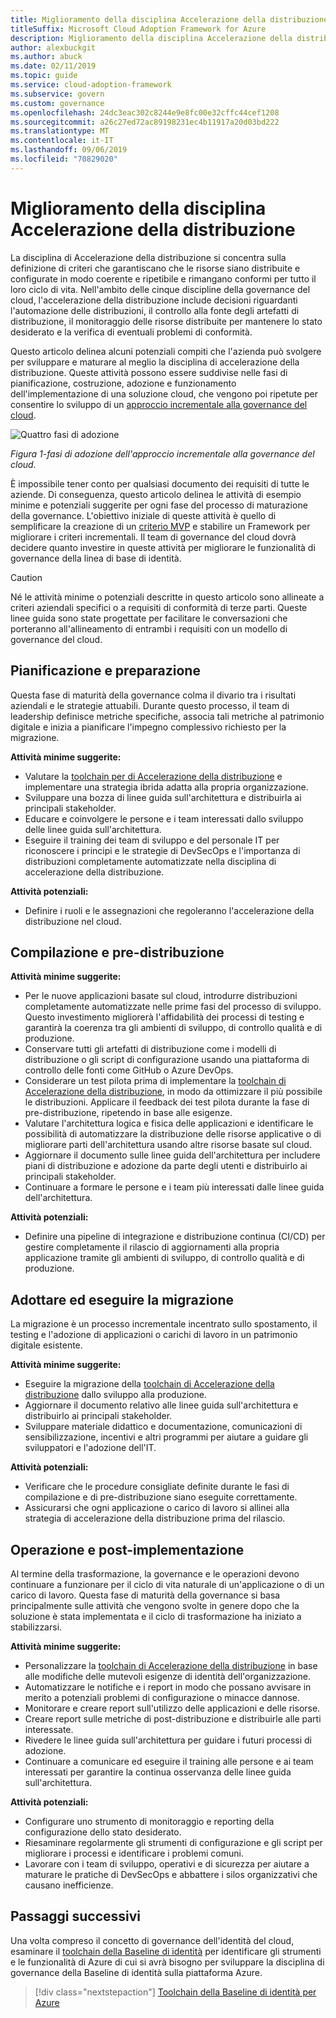 ```yaml
---
title: Miglioramento della disciplina Accelerazione della distribuzione
titleSuffix: Microsoft Cloud Adoption Framework for Azure
description: Miglioramento della disciplina Accelerazione della distribuzione
author: alexbuckgit
ms.author: abuck
ms.date: 02/11/2019
ms.topic: guide
ms.service: cloud-adoption-framework
ms.subservice: govern
ms.custom: governance
ms.openlocfilehash: 24dc3eac302c8244e9e8fc00e32cffc44cef1208
ms.sourcegitcommit: a26c27ed72ac89198231ec4b11917a20d03bd222
ms.translationtype: MT
ms.contentlocale: it-IT
ms.lasthandoff: 09/06/2019
ms.locfileid: "70829020"
---
```

# <a name="deployment-acceleration-discipline-improvement"></a>Miglioramento della disciplina Accelerazione della distribuzione

La disciplina di Accelerazione della distribuzione si concentra sulla definizione di criteri che garantiscano che le risorse siano distribuite e configurate in modo coerente e ripetibile e rimangano conformi per tutto il loro ciclo di vita. Nell'ambito delle cinque discipline della governance del cloud, l'accelerazione della distribuzione include decisioni riguardanti l'automazione delle distribuzioni, il controllo alla fonte degli artefatti di distribuzione, il monitoraggio delle risorse distribuite per mantenere lo stato desiderato e la verifica di eventuali problemi di conformità.

Questo articolo delinea alcuni potenziali compiti che l'azienda può svolgere per sviluppare e maturare al meglio la disciplina di accelerazione della distribuzione. Queste attività possono essere suddivise nelle fasi di pianificazione, costruzione, adozione e funzionamento dell'implementazione di una soluzione cloud, che vengono poi ripetute per consentire lo sviluppo di un [approccio incrementale alla governance del cloud](../journeys/index.md#an-incremental-approach-to-cloud-governance).

![Quattro fasi di adozione](../../_images/adoption-phases.png)

*Figura 1-fasi di adozione dell'approccio incrementale alla governance del cloud.*

È impossibile tener conto per qualsiasi documento dei requisiti di tutte le aziende. Di conseguenza, questo articolo delinea le attività di esempio minime e potenziali suggerite per ogni fase del processo di maturazione della governance. L'obiettivo iniziale di queste attività è quello di semplificare la creazione di un [criterio MVP](../journeys/index.md#an-incremental-approach-to-cloud-governance) e stabilire un Framework per migliorare i criteri incrementali. Il team di governance del cloud dovrà decidere quanto investire in queste attività per migliorare le funzionalità di governance della linea di base di identità.

> [!CAUTION]
> Né le attività minime o potenziali descritte in questo articolo sono allineate a criteri aziendali specifici o a requisiti di conformità di terze parti. Queste linee guida sono state progettate per facilitare le conversazioni che porteranno all'allineamento di entrambi i requisiti con un modello di governance del cloud.

## <a name="planning-and-readiness"></a>Pianificazione e preparazione

Questa fase di maturità della governance colma il divario tra i risultati aziendali e le strategie attuabili. Durante questo processo, il team di leadership definisce metriche specifiche, associa tali metriche al patrimonio digitale e inizia a pianificare l'impegno complessivo richiesto per la migrazione.

**Attività minime suggerite:**

- Valutare la [toolchain per di Accelerazione della distribuzione](toolchain.md) e implementare una strategia ibrida adatta alla propria organizzazione.
- Sviluppare una bozza di linee guida sull'architettura e distribuirla ai principali stakeholder.
- Educare e coinvolgere le persone e i team interessati dallo sviluppo delle linee guida sull'architettura.
- Eseguire il training dei team di sviluppo e del personale IT per riconoscere i principi e le strategie di DevSecOps e l'importanza di distribuzioni completamente automatizzate nella disciplina di accelerazione della distribuzione.

**Attività potenziali:**

- Definire i ruoli e le assegnazioni che regoleranno l'accelerazione della distribuzione nel cloud.

## <a name="build-and-predeployment"></a>Compilazione e pre-distribuzione

**Attività minime suggerite:**

- Per le nuove applicazioni basate sul cloud, introdurre distribuzioni completamente automatizzate nelle prime fasi del processo di sviluppo. Questo investimento migliorerà l'affidabilità dei processi di testing e garantirà la coerenza tra gli ambienti di sviluppo, di controllo qualità e di produzione.
- Conservare tutti gli artefatti di distribuzione come i modelli di distribuzione o gli script di configurazione usando una piattaforma di controllo delle fonti come GitHub o Azure DevOps.
- Considerare un test pilota prima di implementare la [toolchain di Accelerazione della distribuzione](toolchain.md), in modo da ottimizzare il più possibile le distribuzioni. Applicare il feedback dei test pilota durante la fase di pre-distribuzione, ripetendo in base alle esigenze.
- Valutare l'architettura logica e fisica delle applicazioni e identificare le possibilità di automatizzare la distribuzione delle risorse applicative o di migliorare parti dell'architettura usando altre risorse basate sul cloud.
- Aggiornare il documento sulle linee guida dell'architettura per includere piani di distribuzione e adozione da parte degli utenti e distribuirlo ai principali stakeholder.
- Continuare a formare le persone e i team più interessati dalle linee guida dell'architettura.

**Attività potenziali:**

- Definire una pipeline di integrazione e distribuzione continua (CI/CD) per gestire completamente il rilascio di aggiornamenti alla propria applicazione tramite gli ambienti di sviluppo, di controllo qualità e di produzione.

## <a name="adopt-and-migrate"></a>Adottare ed eseguire la migrazione

La migrazione è un processo incrementale incentrato sullo spostamento, il testing e l'adozione di applicazioni o carichi di lavoro in un patrimonio digitale esistente.

**Attività minime suggerite:**

- Eseguire la migrazione della [toolchain di Accelerazione della distribuzione](toolchain.md) dallo sviluppo alla produzione.
- Aggiornare il documento relativo alle linee guida sull'architettura e distribuirlo ai principali stakeholder.
- Sviluppare materiale didattico e documentazione, comunicazioni di sensibilizzazione, incentivi e altri programmi per aiutare a guidare gli sviluppatori e l'adozione dell'IT.

**Attività potenziali:**

- Verificare che le procedure consigliate definite durante le fasi di compilazione e di pre-distribuzione siano eseguite correttamente.
- Assicurarsi che ogni applicazione o carico di lavoro si allinei alla strategia di accelerazione della distribuzione prima del rilascio.

## <a name="operate-and-post-implementation"></a>Operazione e post-implementazione

Al termine della trasformazione, la governance e le operazioni devono continuare a funzionare per il ciclo di vita naturale di un'applicazione o di un carico di lavoro. Questa fase di maturità della governance si basa principalmente sulle attività che vengono svolte in genere dopo che la soluzione è stata implementata e il ciclo di trasformazione ha iniziato a stabilizzarsi.

**Attività minime suggerite:**

- Personalizzare la [toolchain di Accelerazione della distribuzione](toolchain.md) in base alle modifiche delle mutevoli esigenze di identità dell'organizzazione.
- Automatizzare le notifiche e i report in modo che possano avvisare in merito a potenziali problemi di configurazione o minacce dannose.
- Monitorare e creare report sull'utilizzo delle applicazioni e delle risorse.
- Creare report sulle metriche di post-distribuzione e distribuirle alle parti interessate.
- Rivedere le linee guida sull'architettura per guidare i futuri processi di adozione.
- Continuare a comunicare ed eseguire il training alle persone e ai team interessati per garantire la continua osservanza delle linee guida sull'architettura.

**Attività potenziali:**

- Configurare uno strumento di monitoraggio e reporting della configurazione dello stato desiderato.
- Riesaminare regolarmente gli strumenti di configurazione e gli script per migliorare i processi e identificare i problemi comuni.
- Lavorare con i team di sviluppo, operativi e di sicurezza per aiutare a maturare le pratiche di DevSecOps e abbattere i silos organizzativi che causano inefficienze.

## <a name="next-steps"></a>Passaggi successivi

Una volta compreso il concetto di governance dell'identità del cloud, esaminare il [toolchain della Baseline di identità](toolchain.md) per identificare gli strumenti e le funzionalità di Azure di cui si avrà bisogno per sviluppare la disciplina di governance della Baseline di identità sulla piattaforma Azure.

> [!div class="nextstepaction"]
> [Toolchain della Baseline di identità per Azure](toolchain.md)
